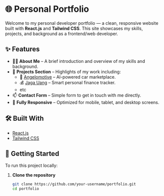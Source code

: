 # 🌐 Personal Portfolio

Welcome to my personal developer portfolio — a clean, responsive website built with **React.js** and **Tailwind CSS**. This site showcases my skills, projects, and background as a frontend/web developer.

## ✨ Features

- 🧑‍💻 **About Me** – A brief introduction and overview of my skills and background.
- 🧾 **Projects Section** – Highlights of my work including:
  - 🚗 [Angelomotive](#) – AI-powered car marketplace.
  - 💰 [Jaga Uang](#) – Smart personal finance tracker.
  - etc
- 📫 **Contact Form** – Simple form to get in touch with me directly.
- 📱 **Fully Responsive** – Optimized for mobile, tablet, and desktop screens.

## 🛠️ Built With

- [React.js](https://reactjs.org/)
- [Tailwind CSS](https://tailwindcss.com/)

## 🚀 Getting Started

To run this project locally:

1. **Clone the repository**
   ```bash
   git clone https://github.com/your-username/portfolio.git
   cd portfolio
